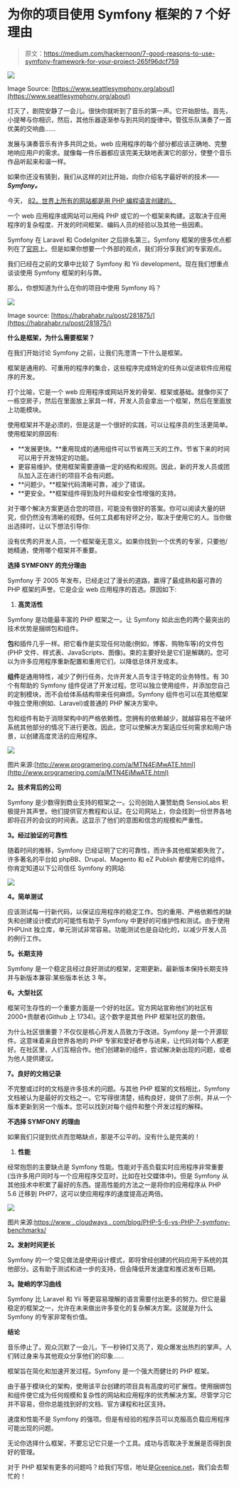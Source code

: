 # 为你的项目使用 Symfony 框架的 7 个好理由

> 原文：<https://medium.com/hackernoon/7-good-reasons-to-use-symfony-framework-for-your-project-265f96dcf759>

![](img/96ad31f1e3b78301a5897738cd838c6a.png)

Image Source: [https://www.seattlesymphony.org/about](https://www.seattlesymphony.org/about)

灯灭了，剧院安静了一会儿。很快你就听到了音乐的第一声。它开始胆怯。首先，小提琴与你相识，然后，其他乐器逐渐参与到共同的旋律中。管弦乐队演奏了一首优美的交响曲……

发展与演奏音乐有许多共同之处。web 应用程序的每个部分都应该正确地、完整地响应用户的需求。就像每一件乐器都应该完美无缺地表演它的部分，使整个音乐作品听起来和谐一样。

如果你还没有猜到，我们从这样的对比开始，向你介绍名字最好听的技术——***Symfony。***

今天， [82。世界上所有的网站都是用 PHP 编程语言创建的。](https://w3techs.com/technologies/comparison/pl-java,pl-php)

一个 web 应用程序或网站可以用纯 PHP 或它的一个框架来构建。这取决于应用程序的复杂程度、开发的时间框架、编码人员的经验以及其他一些因素。

Symfony 在 Laravel 和 CodeIgniter 之后排名第三。Symfony 框架的很多优点都列在了[官网](https://symfony.com)上。但是如果你想要一个外部的观点，我们将分享我们的专家观点。

我们已经在之前的文章中比较了 Symfony 和 Yii development。现在我们想重点谈谈使用 Symfony 框架的利与弊。

那么，你想知道为什么在你的项目中使用 Symfony 吗？

![](img/a3090384f4f14cf683299580799e4d8a.png)

Image source: [https://habrahabr.ru/post/281875/](https://habrahabr.ru/post/281875/)

**什么是框架，为什么需要框架？**

在我们开始讨论 Symfony 之前，让我们先澄清一下什么是框架。

框架是通用的、可重用的程序的集合，这些程序完成特定的任务以促进软件应用程序的开发。

打个比喻，它是一个 web 应用程序或网站开发的骨架、框架或基础。就像你买了一栋空房子，然后在里面放上家具一样，开发人员会拿出一个框架，然后在里面放上功能模块。

使用框架并不是必须的，但是这是一个很好的实践，可以让程序员的生活更简单。使用框架的原因有:

*   **发展更快。**重用现成的通用组件可以节省两三天的工作。节省下来的时间可以用于开发特定的功能。
*   更容易维护。使用框架需要遵循一定的结构和规则。因此，新的开发人员或团队加入正在进行的项目不会有问题。
*   **问题少。**框架代码清晰可靠，减少了错误。
*   **更安全。**框架组件得到及时升级和安全性增强的支持。

对于哪个解决方案更适合您的项目，可能没有很好的答案。你可以阅读大量的研究，但仍然没有清晰的视野。任何工具都有好坏之分，取决于使用它的人。当你做出选择时，让以下想法引导你:

没有优秀的开发人员，一个框架毫无意义。如果你找到一个优秀的专家，只要他/她精通，使用哪个框架并不重要。

**选择 SYMFONY 的充分理由**

Symfony 于 2005 年发布，已经走过了漫长的道路，赢得了最成熟和最可靠的 PHP 框架的声誉。它是企业 web 应用程序的首选。原因如下:

1.  **高灵活性**

Symfony 是功能最丰富的 PHP 框架之一。让 Symfony 如此出色的两个最突出的技术优势是捆绑包和组件。

**包**和插件几乎一样。把它看作是实现任何功能(例如，博客、购物车等)的文件包(PHP 文件、样式表、JavaScripts、图像)。束的主要好处是它们是解耦的。您可以为许多应用程序重新配置和重用它们，以降低总体开发成本。

**组件**是通用特性，减少了例行任务，允许开发人员专注于特定的业务特性。有 30 个有帮助的 Symfony 组件促进了开发过程。您可以独立使用组件，并添加您自己的定制模块，而不会给体系结构带来任何麻烦。Symfony 组件也可以在其他框架中独立使用(例如、Laravel)或普通的 PHP 解决方案中。

包和组件有助于消除架构中的严格依赖性。您拥有的依赖越少，就越容易在不破坏系统其他部分的情况下进行更改。因此，您可以使解决方案适应任何需求和用户场景，以创建高度灵活的应用程序。

![](img/f3c1ac270f52c4cd6db349b8d6d28d0a.png)

图片来源:[http://www.programering.com/a/MTN4EjMwATE.html](http://www.programering.com/a/MTN4EjMwATE.html)

**2。技术背后的公司**

Symfony 是少数得到商业支持的框架之一。公司创始人兼赞助商 SensioLabs 积极提升其声誉。他们提供官方教程和认证。在公司网站上，你会找到一份世界各地即将召开的会议的时间表。这显示了他们的意图和信念的规模和严重性。

**3。经过验证的可靠性**

随着时间的推移，Symfony 已经证明了它的可靠性，而许多其他框架都失败了。许多著名的平台如 phpBB、Drupal、Magento 和 eZ Publish 都使用它的组件。你肯定知道以下公司信任 Symfony 的网站:

![](img/b4e9fe71da503afa138def68b2ac4fb8.png)

**4。简单测试**

应该测试每一行新代码，以保证应用程序的稳定工作。包的重用、严格依赖性的缺失和创建设计模式的可能性有助于 Symfony 中更好的可维护性和测试。由于使用 PHPUnit 独立库，单元测试非常容易。功能测试也是自动化的，以减少开发人员的例行工作。

**5。长期支持**

Symfony 是一个稳定且经过良好测试的框架，定期更新。最新版本保持长期支持并与新版本兼容:某些版本长达 3 年。

**6。大型社区**

框架可生存性的一个重要方面是一个好的社区。官方网站宣称他们的社区有 2000+贡献者(Github 上 1734)。这个数字是其他 PHP 框架社区的数倍。

为什么社区很重要？不仅仅是核心开发人员致力于改进。Symfony 是一个开源软件。这意味着来自世界各地的 PHP 专家和爱好者参与进来，让代码对每个人都更好。在社区里，人们互相合作。他们创建新的组件，尝试解决新出现的问题，或者为他人提供建议。

**7。良好的文档记录**

不完整或过时的文档是许多技术的问题。与其他 PHP 框架的文档相比，Symfony 文档被认为是最好的文档之一。它写得很清楚，结构良好，提供了示例，并从一个版本更新到另一个版本。您可以找到对每个组件和整个开发过程的解释。

**不选择 SYMFONY 的理由**

如果我们只提到优点而忽略缺点，那是不公平的。没有什么是完美的！

1.  **性能**

经常抱怨的主要缺点是 Symfony 性能。性能对于高负载实时应用程序非常重要(当许多用户同时与一个应用程序交互时，比如在社交媒体中)。但是 Symfony 从其他技术中积累了最好的东西。提高性能的方法之一是将你的应用程序从 PHP 5.6 迁移到 PHP7，这可以使应用程序的速度提高近两倍。

![](img/a6d09c1d3c74e3b99edf8688d43d1b5e.png)

图片来源:[https://www . cloudways . com/blog/PHP-5-6-vs-PHP-7-symfony-benchmarks/](https://www.cloudways.com/blog/php-5-6-vs-php-7-symfony-benchmarks/)

**2。发射时间更长**

Symfony 的一个常见做法是使用设计模式，即将曾经创建的代码应用于系统的其他部分。这有助于测试和进一步的支持，但会降低开发速度和推迟发布日期。

**3。陡峭的学习曲线**

Symfony 比 Laravel 和 Yii 等更容易理解的语言需要付出更多的努力。但它是最稳定的框架之一，允许在未来做出许多变化的复杂解决方案。这就是为什么 Symfony 的专家非常有价值。

**结论**

音乐停止了。观众沉默了一会儿，下一秒钟灯又亮了，观众爆发出热烈的掌声。人们转过身来与其他观众分享他们的印象……

框架旨在简化和加速开发过程。Symfony 是一个强大而健壮的 PHP 框架。

由于基于模块化的架构，使用该平台创建的项目具有高度的可扩展性。使用捆绑包和组件使它成为任何规模和复杂性的网站和应用程序的优秀解决方案。尽管学习它并不容易，但你总能找到好的文档、官方课程和社区支持。

速度和性能不是 Symfony 的强项。但是有经验的程序员可以克服高负载应用程序可能出现的问题。

无论你选择什么框架，不要忘记它只是一个工具。成功与否取决于发展是否得到良好的管理。

对于 PHP 框架有更多的问题吗？给我们写信，地址是[Greenice.net](https://greenice.net/)，我们会去帮忙的！